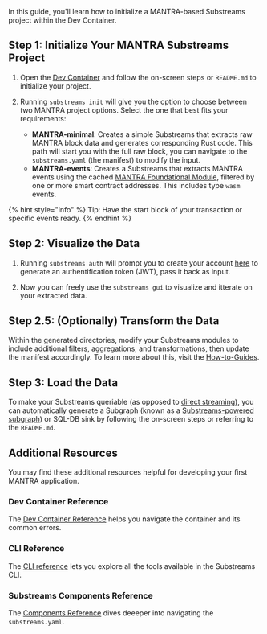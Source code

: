 In this guide, you'll learn how to initialize a MANTRA-based Substreams project within the Dev Container.

## Step 1: Initialize Your MANTRA Substreams Project

1. Open the [Dev Container](https://github.com/streamingfast/substreams-starter) and follow the on-screen steps or `README.md` to initialize your project.
    
2. Running `substreams init` will give you the option to choose between two MANTRA project options. Select the one that best fits your requirements:
    - **MANTRA-minimal**: Creates a simple Substreams that extracts raw MANTRA block data and generates corresponding Rust code. This path will start you with the full raw block, you can navigate to the `substreams.yaml` (the manifest) to modify the input.
    - **MANTRA-events**: Creates a Substreams that extracts MANTRA events using the cached [MANTRA Foundational Module](https://substreams.dev/packages/mantra-common/v0.1.0), filtered by one or more smart contract addresses. This includes type `wasm` events.

{% hint style="info" %} 
Tip: Have the start block of your transaction or specific events ready. 
{% endhint %}

## Step 2: Visualize the Data

1. Running `substreams auth` will prompt you to create your account [here](https://thegraph.market/) to generate an authentification token (JWT), pass it back as input.

2. Now you can freely use the `substreams gui` to visualize and itterate on your extracted data.

## Step 2.5: (Optionally) Transform the Data 

Within the generated directories, modify your Substreams modules to include additional filters, aggregations, and transformations, then update the manifest accordingly. To learn more about this, visit the [How-to-Guides](../../how-to-guides/develop-your-own-substreams/develop-your-own-substreams.md).

## Step 3: Load the Data

To make your Substreams queriable (as opposed to [direct streaming](../how-to-guides/sinks/stream/stream.md)), you can automatically generate a Subgraph (known as a [Substreams-powered subgraph](https://thegraph.com/docs/en/sps/introduction/)) or SQL-DB sink by following the on-screen steps or referring to the `README.md`. 

## Additional Resources

You may find these additional resources helpful for developing your first MANTRA application.

### Dev Container Reference

The [Dev Container Reference](../references/devcontainer-ref.md) helps you navigate the container and its common errors. 

### CLI Reference

The [CLI reference](../references/cli/command-line-interface.md) lets you explore all the tools available in the Substreams CLI.

### Substreams Components Reference

The [Components Reference](../references/substreams-components/) dives deeeper into navigating the `substreams.yaml`.